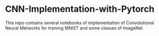 # CNN-Implementation-with-Pytorch
This repo contains several notebooks of implementation of Convolutional Neural Metworks for training MNIST and some classes of ImageNet
